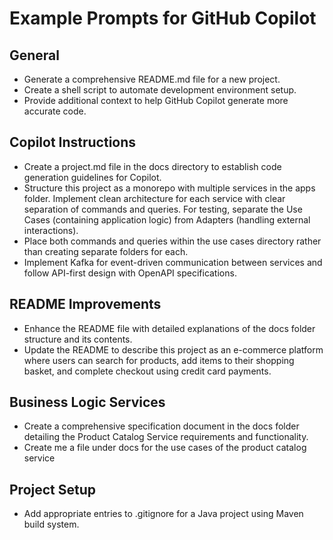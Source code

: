 # Example Prompts for GitHub Copilot

## General
- Generate a comprehensive README.md file for a new project.
- Create a shell script to automate development environment setup.
- Provide additional context to help GitHub Copilot generate more accurate code.

## Copilot Instructions

- Create a project.md file in the docs directory to establish code generation guidelines for Copilot.
- Structure this project as a monorepo with multiple services in the apps folder. Implement clean architecture for each service with clear separation of commands and queries. For testing, separate the Use Cases (containing application logic) from Adapters (handling external interactions). 
- Place both commands and queries within the use cases directory rather than creating separate folders for each.
- Implement Kafka for event-driven communication between services and follow API-first design with OpenAPI specifications.

## README Improvements

- Enhance the README file with detailed explanations of the docs folder structure and its contents.
- Update the README to describe this project as an e-commerce platform where users can search for products, add items to their shopping basket, and complete checkout using credit card payments.

## Business Logic Services

- Create a comprehensive specification document in the docs folder detailing the Product Catalog Service requirements and functionality.
- Create me a file under docs for the use cases of the product catalog service

## Project Setup

- Add appropriate entries to .gitignore for a Java project using Maven build system.

